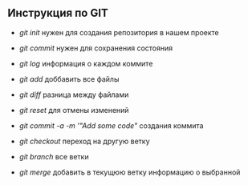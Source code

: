 ## Инструкция по GIT ##
+ *git init* нужен для создания репозитория в нашем проекте 

+ *git commit* нужен для сохранения состояния


+ *git log* информация о каждом коммите

+ *git add* доббавить все файлы

+ *git diff* разница между файлами

+ *git reset* для отмены изменений

+ *git commit -a -m '"Add some code"* cоздания коммита

+ *git checkout* переход на другую ветку

+ *git branch* все ветки

+ *git merge* добавить в текущюю ветку информацию о выбранной